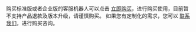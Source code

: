 购买标准版或者企业版的客服机器人可以点击 [立即购买](https://buy.cloud.tencent.com/chatbot)，进行购买使用，目前暂不支持产品退款及版本升级，请谨慎购买。
如果您有定制化的需求，您可以 [联系我们](https://cloud.tencent.com/about/connect)，进行购买咨询。
